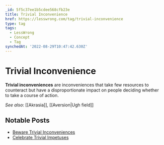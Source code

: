 ```yaml
---
_id: 5f5c37ee1b5cdee568cfb23e
title: Trivial Inconvenience
href: https://lesswrong.com/tag/trivial-inconvenience
type: tag
tags:
  - LessWrong
  - Concept
  - Tag
synchedAt: '2022-08-29T10:47:42.630Z'
---
```

# Trivial Inconvenience

**Trivial inconveniences** are inconveniences that take few resources to counteract but have a disproportionate impact on people deciding whether to take a course of action.

*See also*: [[Akrasia]], [[Aversion|Ugh field]]

Notable Posts
-------------

*   [Beware Trivial Inconveniences](http://lesswrong.com/lw/f1/beware_trivial_inconveniences/)
*   [Celebrate Trivial Impetuses](http://lesswrong.com/lw/13z/celebrate_trivial_impetuses/)